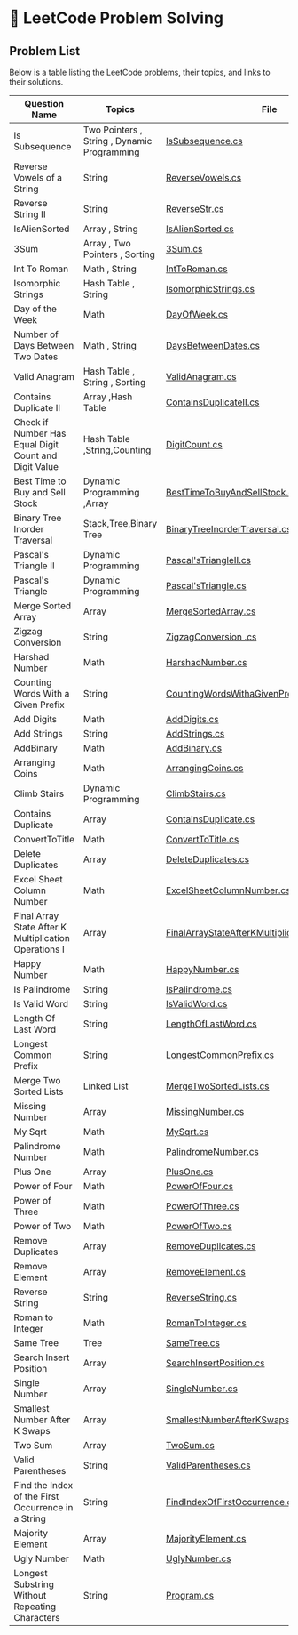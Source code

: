 # 🧠 LeetCode Problem Solving

## Problem List

Below is a table listing the LeetCode problems, their topics, and links to their solutions.

| **Question Name**                                    | **Topics**  | **File**  |
|------------------------------------------------------|-------------|-----------|
|  Is Subsequence   | Two Pointers , String , Dynamic Programming  | [ IsSubsequence.cs](https://github.com/YasminMuntaserN/leetcode-problems/blob/main/Easy/Is%20Subsequence/Program.cs) |
|  Reverse Vowels of a String   | String  | [ ReverseVowels.cs](https://github.com/YasminMuntaserN/leetcode-problems/blob/main/Easy/Reverse%20Vowels%20of%20a%20String/Program.cs) |
|  Reverse String II   | String  | [ ReverseStr.cs](https://github.com/YasminMuntaserN/leetcode-problems/blob/main/Easy/Reverse%20String%20II/Program.cs) |
|  IsAlienSorted                        | Array , String   | [ IsAlienSorted.cs](https://github.com/YasminMuntaserN/leetcode-problems/blob/main/Easy/Verifying%20an%20Alien%20Dictionary/Program.cs) |
| 3Sum                        | Array , Two Pointers , Sorting     | [3Sum.cs](https://github.com/YasminMuntaserN/leetcode-problems/blob/main/Medium/3Sum/Program.cs) |
| Int To Roman                         | Math , String     | [IntToRoman.cs](https://github.com/YasminMuntaserN/leetcode-problems/blob/main/Medium/Integer%20to%20Roman/Program.cs) |
| Isomorphic Strings                         | Hash Table , String     | [ IsomorphicStrings.cs](https://github.com/YasminMuntaserN/leetcode-problems/blob/main/Easy/Isomorphic%20Strings/Program.cs) |
|  Day of the Week                          | Math     | [ DayOfWeek.cs](https://github.com/YasminMuntaserN/leetcode-problems/blob/main/Easy/Day%20of%20the%20Week/Program.cs) |
|  Number of Days Between Two Dates                            |Math , String    | [DaysBetweenDates.cs](https://github.com/YasminMuntaserN/leetcode-problems/blob/main/Easy/Number%20of%20Days%20Between%20Two%20Dates/Program.cs) |
|  Valid Anagram                              | Hash Table , String , Sorting    | [ValidAnagram.cs](https://github.com/YasminMuntaserN/leetcode-problems/blob/main/Easy/Valid%20Anagram/Program.cs) |
| Contains Duplicate II                                 | Array ,Hash Table      | [ContainsDuplicateII.cs](https://github.com/YasminMuntaserN/leetcode-problems/blob/main/Easy/Contains%20Duplicate%20II/Program.cs) |
| Check if Number Has Equal Digit Count and Digit Value| Hash Table ,String,Counting      | [DigitCount.cs](https://github.com/YasminMuntaserN/leetcode-problems/blob/main/Easy/Check%20if%20Number%20Has%20Equal%20Digit%20Count%20and%20Digit%20Value/Program.cs) |
| Best Time to Buy and Sell Stock                         | Dynamic Programming ,Array     | [BestTimeToBuyAndSellStock.cs](https://github.com/YasminMuntaserN/leetcode-problems/blob/main/Easy/Best%20Time%20to%20Buy%20and%20Sell%20Stock/Program.cs) |
| Binary Tree Inorder Traversal                           |Stack,Tree,Binary Tree  | [BinaryTreeInorderTraversal.cs](https://github.com/YasminMuntaserN/leetcode-problems/blob/main/Easy/ConsoleApp1/Program.cs) |
| Pascal's Triangle II                           | Dynamic Programming      | [Pascal'sTriangleII.cs](https://github.com/YasminMuntaserN/leetcode-problems/blob/main/Easy/Pascal's%20Triangle%20II/Program.cs) |
| Pascal's Triangle                                | Dynamic Programming      | [Pascal'sTriangle.cs](https://github.com/YasminMuntaserN/leetcode-problems/blob/main/Easy/Pascal's%20Triangle/Program.cs) |
| Merge Sorted Array                                   | Array      | [MergeSortedArray.cs](https://github.com/YasminMuntaserN/leetcode-problems/blob/main/Easy/Merge%20Sorted%20Array/Program.cs) |
| Zigzag Conversion                                     | String      | [ZigzagConversion .cs](https://github.com/YasminMuntaserN/leetcode-problems/blob/main/Medium/zigzag%20pattern/Program.cs) |
| Harshad Number                                      | Math      | [HarshadNumber.cs](https://github.com/YasminMuntaserN/leetcode-problems/blob/main/Easy/Harshad%20Number/Program.cs) |
| Counting Words With a Given Prefix                  | String      | [CountingWordsWithaGivenPrefix.cs](https://github.com/YasminMuntaserN/leetcode-problems/blob/main/Easy/Counting%20Words%20With%20a%20Given%20Prefix/Program.cs) |
| Add Digits                                           | Math        | [AddDigits.cs](./Easy/AddDigits/Program.cs) |
| Add Strings                                          | String      | [AddStrings.cs](./Easy/AddStrings/Program.cs) |
| AddBinary                                           | Math        | [AddBinary.cs](./Easy/AddBinary/Program.cs) |
| Arranging Coins                                      | Math        | [ArrangingCoins.cs](./Easy/ArrangingCoins/Program.cs) |
| Climb Stairs                                         | Dynamic Programming | [ClimbStairs.cs](./Easy/ClimbStairs/Program.cs) |
| Contains Duplicate                                   | Array       | [ContainsDuplicate.cs](./Easy/ContainsDuplicate/Program.cs) |
| ConvertToTitle                                       | Math        | [ConvertToTitle.cs](./Easy/ConvertToTitle/Program.cs) |
| Delete Duplicates                                    | Array       | [DeleteDuplicates.cs](./Easy/DeleteDuplicates/Program.cs) |
| Excel Sheet Column Number                            | Math        | [ExcelSheetColumnNumber.cs](./Easy/ExcelSheetColumnNumber/Program.cs) |
| Final Array State After K Multiplication Operations I | Array       | [FinalArrayStateAfterKMultiplicationOperationsI.cs](./Easy/FinalArrayStateAfterKMultiplicationOperationsI/Program.cs) |
| Happy Number                                         | Math        | [HappyNumber.cs](./Easy/HappyNumber/Program.cs) |
| Is Palindrome                                        | String      | [IsPalindrome.cs](./Easy/IsPalindrome/Program.cs) |
| Is Valid Word                                        | String      | [IsValidWord.cs](./Easy/IsValidWord/Program.cs) |
| Length Of Last Word                                  | String      | [LengthOfLastWord.cs](./Easy/LengthOfLastWord/Program.cs) |
| Longest Common Prefix                                | String      | [LongestCommonPrefix.cs](./Easy/LongestCommonPrefix/Program.cs) |
| Merge Two Sorted Lists                               | Linked List | [MergeTwoSortedLists.cs](./Easy/MergeTwoSortedLists/Program.cs) |
| Missing Number                                       | Array       | [MissingNumber.cs](./Easy/MissingNumber/Program.cs) |
| My Sqrt                                              | Math        | [MySqrt.cs](./Easy/MySqrt/Program.cs) |
| Palindrome Number                                    | Math        | [PalindromeNumber.cs](./Easy/PalindromeNumber/Program.cs) |
| Plus One                                             | Array       | [PlusOne.cs](./Easy/PlusOne/Program.cs) |
| Power of Four                                        | Math        | [PowerOfFour.cs](./Easy/PowerofFour/Program.cs) |
| Power of Three                                       | Math        | [PowerOfThree.cs](./Easy/PowerofThree/Program.cs) |
| Power of Two                                         | Math        | [PowerOfTwo.cs](./Easy/PowerofTwo/Program.cs) |
| Remove Duplicates                                    | Array       | [RemoveDuplicates.cs](./Easy/RemoveDuplicates/Program.cs) |
| Remove Element                                       | Array       | [RemoveElement.cs](./Easy/RemoveElement/Program.cs) |
| Reverse String                                       | String      | [ReverseString.cs](./Easy/ReverseString/Program.cs) |
| Roman to Integer                                     | Math        | [RomanToInteger.cs](./Easy/RomanToInteger/Program.cs) |
| Same Tree                                            | Tree        | [SameTree.cs](./Easy/SameTree/Program.cs) |
| Search Insert Position                               | Array       | [SearchInsertPosition.cs](./Easy/SearchInsertPosition/Program.cs) |
| Single Number                                        | Array       | [SingleNumber.cs](./Easy/SingleNumber/Program.cs) |
| Smallest Number After K Swaps                        | Array       | [SmallestNumberAfterKSwaps.cs](./Easy/SmallestNumberAfterKSwaps/Program.cs) |
| Two Sum                                              | Array       | [TwoSum.cs](./Easy/TwoSum/Program.cs) |
| Valid Parentheses                                    | String      | [ValidParentheses.cs](./Easy/ValidParentheses/Program.cs) |
| Find the Index of the First Occurrence in a String   | String      | [FindIndexOfFirstOccurrence.cs](./Easy/Find-the-index-of-the-first-occurrence-in-a-string/Program.cs) |
| Majority Element                                     | Array       | [MajorityElement.cs](./Easy/majorityelement/Program.cs) |
| Ugly Number                                          | Math        | [UglyNumber.cs](./Easy/uglynumber/Program.cs) |
| Longest Substring Without Repeating Characters       | String      | [Program.cs](./Easy/LengthOfLongestSubstring/Program.cs) |

